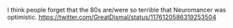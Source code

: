 I think people forget that the 80s are/were so terrible that Neuromancer was optimistic. https://twitter.com/GreatDismal/status/1176120586319253504